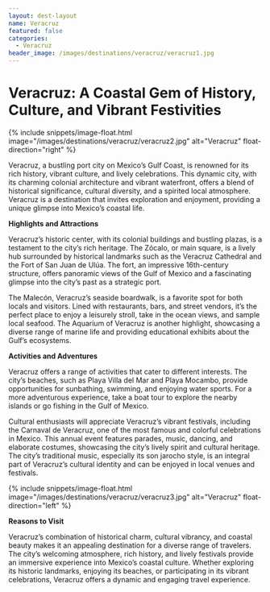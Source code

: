 ```yaml
---
layout: dest-layout
name: Veracruz
featured: false
categories:
  - Veracruz
header_image: /images/destinations/veracruz/veracruz1.jpg
---
```

# **Veracruz: A Coastal Gem of History, Culture, and Vibrant Festivities**

{% include snippets/image-float.html image="/images/destinations/veracruz/veracruz2.jpg" alt="Veracruz" float-direction="right" %}

Veracruz, a bustling port city on Mexico’s Gulf Coast, is renowned for its rich history, vibrant culture, and lively celebrations. This dynamic city, with its charming colonial architecture and vibrant waterfront, offers a blend of historical significance, cultural diversity, and a spirited local atmosphere. Veracruz is a destination that invites exploration and enjoyment, providing a unique glimpse into Mexico’s coastal life.

**Highlights and Attractions**

Veracruz’s historic center, with its colonial buildings and bustling plazas, is a testament to the city’s rich heritage. The Zócalo, or main square, is a lively hub surrounded by historical landmarks such as the Veracruz Cathedral and the Fort of San Juan de Ulúa. The fort, an impressive 16th-century structure, offers panoramic views of the Gulf of Mexico and a fascinating glimpse into the city’s past as a strategic port.

The Malecón, Veracruz’s seaside boardwalk, is a favorite spot for both locals and visitors. Lined with restaurants, bars, and street vendors, it’s the perfect place to enjoy a leisurely stroll, take in the ocean views, and sample local seafood. The Aquarium of Veracruz is another highlight, showcasing a diverse range of marine life and providing educational exhibits about the Gulf’s ecosystems.

**Activities and Adventures**

Veracruz offers a range of activities that cater to different interests. The city’s beaches, such as Playa Villa del Mar and Playa Mocambo, provide opportunities for sunbathing, swimming, and enjoying water sports. For a more adventurous experience, take a boat tour to explore the nearby islands or go fishing in the Gulf of Mexico.

Cultural enthusiasts will appreciate Veracruz’s vibrant festivals, including the Carnaval de Veracruz, one of the most famous and colorful celebrations in Mexico. This annual event features parades, music, dancing, and elaborate costumes, showcasing the city’s lively spirit and cultural heritage. The city’s traditional music, especially its son jarocho style, is an integral part of Veracruz’s cultural identity and can be enjoyed in local venues and festivals.

{% include snippets/image-float.html image="/images/destinations/veracruz/veracruz3.jpg" alt="Veracruz" float-direction="left" %}

**Reasons to Visit**

Veracruz’s combination of historical charm, cultural vibrancy, and coastal beauty makes it an appealing destination for a diverse range of travelers. The city’s welcoming atmosphere, rich history, and lively festivals provide an immersive experience into Mexico’s coastal culture. Whether exploring its historic landmarks, enjoying its beaches, or participating in its vibrant celebrations, Veracruz offers a dynamic and engaging travel experience.